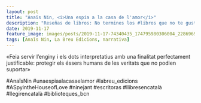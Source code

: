 ```yaml
---
layout: post
title: "Anaïs Nin, <i>Una espia a la casa de l'amor</i>"
description: "Reseñas de libros: No termines los #libros que no te gustan. I els #llibres que t'agraden llegeix-los tants cops com calgui."
date: 2019-11-17
feature_image: images/posts/2019-11-17-74340435_174795980306004_2286969305770386423_n_17869565179515805.jpg
tags: [Anaïs Nin, La Breu Edicions, narrativa]
---
```


«Feia servir l’enginy i els dots interpretatius amb una finalitat perfectament justificable: protegir els éssers humans de les veritats que no podien suportar»
<!--more-->

#AnaïsNin #unaespiaalacasaelamor #labreu_edicions #ASpyintheHouseofLove #ninejant #escritoras #llibresencatalà #llegirencatalà #biblioteques_bcn


